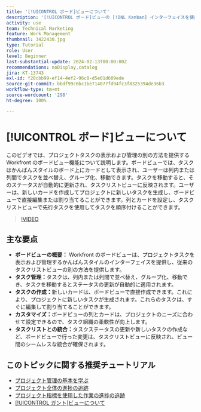 ```yaml
---
title: '[!UICONTROL ボード]ビューについて'
description: '[!UICONTROL ボード]ビューの [!DNL Kanban] インターフェイスを使用して Workfront でのタスク管理を効率化し、タスクの並べ替え、作成、カスタマイズおよびタスクリストビューとのシームレスな統合を提供して、効率的なプロジェクト組織を実現します。'
activity: use
team: Technical Marketing
feature: Work Management
thumbnail: 3422430.jpg
type: Tutorial
role: User
level: Beginner
last-substantial-update: 2024-02-13T00:00:00Z
recommendations: noDisplay,catalog
jira: KT-13743
exl-id: f28cbb99-ef14-4ef2-96c8-d5e01d609ede
source-git-commit: bbdf99c6bc1be714077fd94fc3f8325394de36b3
workflow-type: tm+mt
source-wordcount: '298'
ht-degree: 100%

---
```


# [!UICONTROL ボード]ビューについて

このビデオでは、プロジェクトタスクの表示および管理の別の方法を提供する Workfront のボードビュー機能について説明します。ボードビューでは、タスクはかんばんスタイルのボード上にカードとして表示され、ユーザーは列内または列間でタスクを並べ替え、グループ化、移動できます。タスクを移動すると、そのステータスが自動的に更新され、タスクリストビューに反映されます。ユーザーは、新しいカードを作成してプロジェクトに新しいタスクを生成し、ボードビューで直接編集または割り当てることができます。列とカードを設定し、タスクリストビューで先行タスクを使用してタスクを順序付けることができます。

>[!VIDEO](https://video.tv.adobe.com/v/3423280/?quality=12&learn=on&enablevpops=1&captions=jpn)

## 主な要点

* **ボードビューの概要：** Workfront のボードビューは、プロジェクトタスクを表示および管理するかんばんスタイルのインターフェイスを提供し、従来のタスクリストビューの別の方法を提供します。
* **タスク管理：**&#x200B;タスクは、列内または列間で並べ替え、グループ化、移動でき、タスクを移動するとステータスの更新が自動的に適用されます。
* **タスクの作成：**&#x200B;新しいカードは、ボードビューで直接作成できます。これにより、プロジェクトに新しいタスクが生成されます。これらのタスクは、すぐに編集して割り当てることができます。
* **カスタマイズ：**&#x200B;ボードビューの列とカードは、プロジェクトのニーズに合わせて設定できるので、タスク組織の柔軟性が向上します。
* **タスクリストとの統合：**&#x200B;タスクステータスの更新や新しいタスクの作成など、ボードビューで行った変更は、タスクリストビューに反映され、ビュー間のシームレスな統合が確保されます。


## このトピックに関する推奨チュートリアル

* [プロジェクト管理の基本を学ぶ](/help/manage-work/projects/getting-started-manage-a-project.md)
* [プロジェクト全体の進捗の追跡](/help/manage-work/projects/track-overall-project-progress.md)
* [プロジェクト指標を使用した作業の進捗の追跡](/help/manage-work/projects/track-work-progress-with-project-metrics.md)
* [[!UICONTROL ガント]ビューについて](/help/manage-work/projects/understand-the-gantt-view.md)

